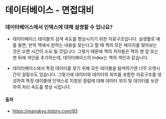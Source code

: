 # 데이터베이스 - 면접대비

### 데이터베이스에서 인덱스에 대해 설명할 수 있나요?
- 데이터베이스 테이블의 검색 속도를 향상시키기 위한 자료구조입니다. 실생활로 예를 들면, 만약 책에서 원하는 내용을 찾는다고 할 때 책의 모든 페이지를 찾아보는 것은 오랜 시간이 소요 될 것입니다. 그렇기 때문에 책의 저자들은 책의 맨 앞 또는 맨 뒤에 색인을 추가하는데, 데이터베이스의 Index는 책의 색인과 같습니다.

- 데이터베이스에서 특정 데이터를 찾기 위해 모든 테이블을 탐색하기엔 너무 오랜시간이 걸릴수도 있습니다. 그렇기에 데이터와 데이터의 위치를 포함한 자료구조를 생성하여 특정 테이블에 인덱스로 지정된 컬럼에 대해 데이터 위치 및 데이터를 보관하여 처리 속도를 향상 시킵니다.

#### 출처
- https://mangkyu.tistory.com/93